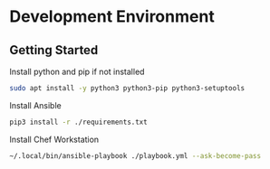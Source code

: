 # Development Environment

## Getting Started

Install python and pip if not installed

```bash
sudo apt install -y python3 python3-pip python3-setuptools
```

Install Ansible

```bash
pip3 install -r ./requirements.txt
```

Install Chef Workstation

```bash
~/.local/bin/ansible-playbook ./playbook.yml --ask-become-pass
```
